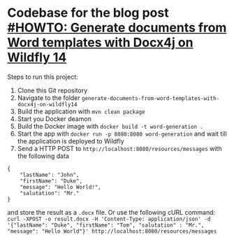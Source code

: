 # Codebase for the blog post [#HOWTO: Generate documents from Word templates with Docx4j on Wildfly 14](https://rieckpil.de/howto-generate-documents-from-word-templates-with-docx4j-on-wildfly-14/)

Steps to run this project:

1. Clone this Git repository
2. Navigate to the folder `generate-documents-from-word-templates-with-docx4j-on-wildfly14`
3. Build the application with `mvn clean package`
4. Start you Docker deamon
5. Build the Docker image with `docker build -t word-generation .`
6. Start the app with `docker run -p 8080:8080 word-generation` and wait till the application is deployed to Wildfly
7. Send a HTTP POST to `http://localhost:8080/resources/messages` with the following data
```
{
	"lastName": "John",
	"firstName": "Duke",
	"message": "Hello World!",
	"salutation": "Mr."
}
```
and store the result as a `.docx` file. Or use the following cURL command: `curl -XPOST -o result.docx -H 'Content-Type: application/json' -d '{"lastName": "Duke", "firstName": "Tom", "salutation" : "Mr.", "message": "Hello World"}' http://localhost:8080/resources/messages`
